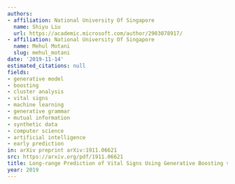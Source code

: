```yaml
---
authors:
- affiliation: National University Of Singapore
  name: Shiyu Liu
  url: https://academic.microsoft.com/author/2903078917/
- affiliation: National University Of Singapore
  name: Mehul Motani
  slug: mehul_motani
date: '2019-11-14'
estimated_citations: null
fields:
- generative model
- boosting
- cluster analysis
- vital signs
- machine learning
- generative grammar
- mutual information
- synthetic data
- computer science
- artificial intelligence
- early prediction
in: arXiv preprint arXiv:1911.06621
src: https://arxiv.org/pdf/1911.06621
title: Long-range Prediction of Vital Signs Using Generative Boosting via LSTM Networks.
year: 2019
---
```

